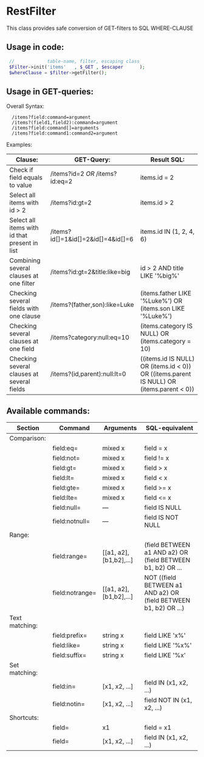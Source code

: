 RestFilter
==========

This class provides safe conversion of GET-filters to SQL WHERE-CLAUSE

## Usage in code:

```php
 //            table-name, filter, escaping class
 $Filter->init('items'   , $_GET , $escaper      );
 $whereClause = $filter->getFilter();
```

## Usage in GET-queries:

Overall Syntax:

      /items?field:command=argument
      /items?(field1,field2):command=argument
      /items?field:command[]=arguments
      /items?field:command1:command2=argument

Examples: 

| Clause: | GET-Query:    | Result SQL:  |
|---------------|--------------|--------------|
| Check if field equals to value | /items?id=2 _OR_ /items?id:eq=2  | items.id = 2 |
| Select all items with id > 2| /items?id:gt=2 | items.id > 2 |
| Select all items with id that present in list | /items?id[]=1&id[]=2&id[]=4&id[]=6 | items.id IN (1, 2, 4, 6) |
| Combining several clauses at one filter | /items?id:gt=2&title:like=big | id > 2 AND title LIKE '%big%' | 
| Checking several fields with one clause | /items?(father,son):like=Luke | (items.father LIKE '%Luke%') OR (items.son LIKE '%Luke%') |
| Checking several clauses at one field | /items?category:null:eq=10 | (items.category IS NULL) OR (items.category = 10) |
| Checking several clauses at several fields | /items?(id,parent):null:lt=0 | ((items.id IS NULL) OR (items.id < 0)) OR ((items.parent IS NULL) OR (items.parent < 0))

## Available commands: 

| Section | Command | Arguments | SQL-equivalent  | 
|-----|---------|------------|----|
| Comparison: | | | 
| | field:eq= | mixed x | field = x |
| | field:not= | mixed x | field != x |
| | field:gt= | mixed x | field > x |
| | field:lt= | mixed x | field < x |
| | field:gte= | mixed x | field >= x |
| | field:lte= | mixed x | field <= x |
| | field:null= | — | field IS NULL | 
| | field:notnull= | — | field IS NOT NULL |
| Range: | | | 
| | field:range= | [[a1, a2],[b1,b2],...] | (field BETWEEN a1 AND a2) OR (field BETWEEN b1, b2) OR ...  | 
| | field:notrange= | [[a1, a2],[b1,b2],...] | NOT ((field BETWEEN a1 AND a2) OR (field BETWEEN b1, b2) OR ...)  | 
| Text matching: | | |
| | field:prefix= | string x | field LIKE 'x%' |
| | field:like= | string x | field LIKE '%x%' |
| | field:suffix= | string x | field LIKE '%x' |
| Set matching: | | | 
| | field:in= | [x1, x2, ...] | field IN (x1, x2, ...) |
| | field:notin= | [x1, x2, ...] | field NOT IN (x1, x2, ...) |
| Shortcuts: | | |
| | field= | x1 | field = x1 |
| | field= | [x1, x2, ...] | field IN (x1, x2, ...) |
